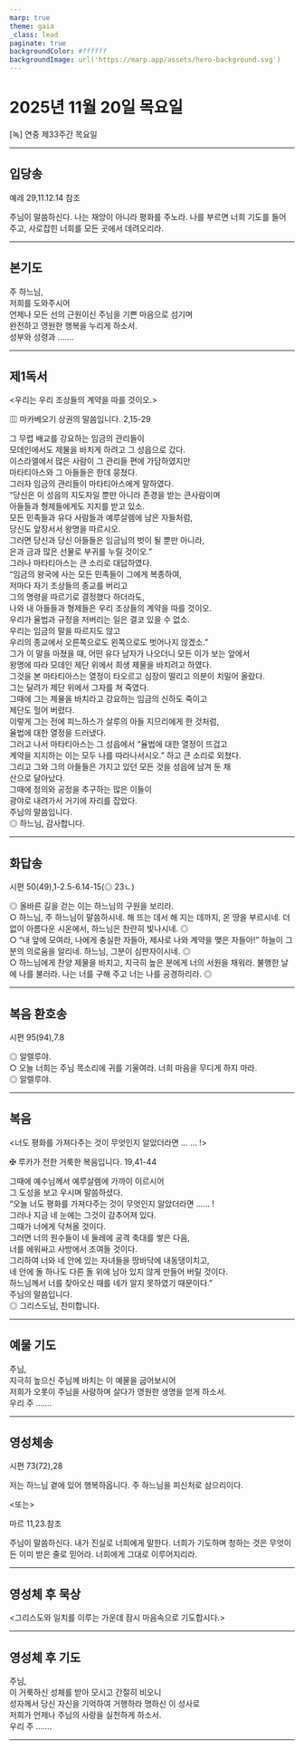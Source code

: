 ```yaml
---
marp: true
theme: gaia
_class: lead
paginate: true
backgroundColor: #ffffff
backgroundImage: url('https://marp.app/assets/hero-background.svg')
---
```


# 2025년 11월 20일 목요일

[녹] 연중 제33주간 목요일  




---

## 입당송

예레 29,11.12.14 참조

주님이 말씀하신다. 나는 재앙이 아니라 평화를 주노라. 나를 부르면 너희 기도를 들어 주고, 사로잡힌 너희를 모든 곳에서 데려오리라.  
  


---

## 본기도

주 하느님,  
저희를 도와주시어  
언제나 모든 선의 근원이신 주님을 기쁜 마음으로 섬기며  
완전하고 영원한 행복을 누리게 하소서.  
성부와 성령과 …….  
  


---

## 제1독서

<우리는 우리 조상들의 계약을 따를 것이오.>

▥ 마카베오기 상권의 말씀입니다. 2,15-29

그 무렵 배교를 강요하는 임금의 관리들이  
모데인에서도 제물을 바치게 하려고 그 성읍으로 갔다.  
이스라엘에서 많은 사람이 그 관리들 편에 가담하였지만  
마타티아스와 그 아들들은 한데 뭉쳤다.  
그러자 임금의 관리들이 마타티아스에게 말하였다.  
“당신은 이 성읍의 지도자일 뿐만 아니라 존경을 받는 큰사람이며  
아들들과 형제들에게도 지지를 받고 있소.  
모든 민족들과 유다 사람들과 예루살렘에 남은 자들처럼,  
당신도 앞장서서 왕명을 따르시오.  
그러면 당신과 당신 아들들은 임금님의 벗이 될 뿐만 아니라,  
은과 금과 많은 선물로 부귀를 누릴 것이오.”  
그러나 마타티아스는 큰 소리로 대답하였다.  
“임금의 왕국에 사는 모든 민족들이 그에게 복종하여,  
저마다 자기 조상들의 종교를 버리고  
그의 명령을 따르기로 결정했다 하더라도,  
나와 내 아들들과 형제들은 우리 조상들의 계약을 따를 것이오.  
우리가 율법과 규정을 저버리는 일은 결코 있을 수 없소.  
우리는 임금의 말을 따르지도 않고  
우리의 종교에서 오른쪽으로도 왼쪽으로도 벗어나지 않겠소.”  
그가 이 말을 마쳤을 때, 어떤 유다 남자가 나오더니 모든 이가 보는 앞에서  
왕명에 따라 모데인 제단 위에서 희생 제물을 바치려고 하였다.  
그것을 본 마타티아스는 열정이 타오르고 심장이 떨리고 의분이 치밀어 올랐다.  
그는 달려가 제단 위에서 그자를 쳐 죽였다.  
그때에 그는 제물을 바치라고 강요하는 임금의 신하도 죽이고  
제단도 헐어 버렸다.  
이렇게 그는 전에 피느하스가 살루의 아들 지므리에게 한 것처럼,  
율법에 대한 열정을 드러냈다.  
그러고 나서 마타티아스는 그 성읍에서 “율법에 대한 열정이 뜨겁고  
계약을 지지하는 이는 모두 나를 따라나서시오.” 하고 큰 소리로 외쳤다.  
그리고 그와 그의 아들들은 가지고 있던 모든 것을 성읍에 남겨 둔 채  
산으로 달아났다.  
그때에 정의와 공정을 추구하는 많은 이들이  
광야로 내려가서 거기에 자리를 잡았다.  
주님의 말씀입니다.  
◎ 하느님, 감사합니다.  
  


---

## 화답송

시편 50(49),1-2.5-6.14-15(◎ 23ㄴ)

◎ 올바른 길을 걷는 이는 하느님의 구원을 보리라.  
○ 하느님, 주 하느님이 말씀하시네. 해 뜨는 데서 해 지는 데까지, 온 땅을 부르시네. 더없이 아름다운 시온에서, 하느님은 찬란히 빛나시네. ◎  
○ “내 앞에 모여라, 나에게 충실한 자들아, 제사로 나와 계약을 맺은 자들아!” 하늘이 그분의 의로움을 알리네. 하느님, 그분이 심판자이시네. ◎  
○ 하느님에게 찬양 제물을 바치고, 지극히 높은 분에게 너의 서원을 채워라. 불행한 날에 나를 불러라. 나는 너를 구해 주고 너는 나를 공경하리라. ◎  
  


---

## 복음 환호송

시편 95(94),7.8

◎ 알렐루야.  
○ 오늘 너희는 주님 목소리에 귀를 기울여라. 너희 마음을 무디게 하지 마라.  
◎ 알렐루야.  
  


---

## 복음

<너도 평화를 가져다주는 것이 무엇인지 알았더라면 … … !>

✠ 루카가 전한 거룩한 복음입니다. 19,41-44

그때에 예수님께서 예루살렘에 가까이 이르시어  
그 도성을 보고 우시며 말씀하셨다.  
“오늘 너도 평화를 가져다주는 것이 무엇인지 알았더라면 …… !  
그러나 지금 네 눈에는 그것이 감추어져 있다.  
그때가 너에게 닥쳐올 것이다.  
그러면 너의 원수들이 네 둘레에 공격 축대를 쌓은 다음,  
너를 에워싸고 사방에서 조여들 것이다.  
그리하여 너와 네 안에 있는 자녀들을 땅바닥에 내동댕이치고,  
네 안에 돌 하나도 다른 돌 위에 남아 있지 않게 만들어 버릴 것이다.  
하느님께서 너를 찾아오신 때를 네가 알지 못하였기 때문이다.”  
주님의 말씀입니다.  
◎ 그리스도님, 찬미합니다.  
  


---

## 예물 기도

주님,  
지극히 높으신 주님께 바치는 이 예물을 굽어보시어  
저희가 오롯이 주님을 사랑하며 살다가 영원한 생명을 얻게 하소서.  
우리 주 …….  
  


---

## 영성체송

시편 73(72),28

저는 하느님 곁에 있어 행복하옵니다. 주 하느님을 피신처로 삼으리이다.  
  
<또는>  
  
마르 11,23.참조  
  
주님이 말씀하신다. 내가 진실로 너희에게 말한다. 너희가 기도하며 청하는 것은 무엇이든 이미 받은 줄로 믿어라. 너희에게 그대로 이루어지리라.  


---

## 영성체 후 묵상

<그리스도와 일치를 이루는 가운데 잠시 마음속으로 기도합시다.>  


---

## 영성체 후 기도

주님,  
이 거룩하신 성체를 받아 모시고 간절히 비오니  
성자께서 당신 자신을 기억하여 거행하라 명하신 이 성사로  
저희가 언제나 주님의 사랑을 실천하게 하소서.  
우리 주 …….  
  


---